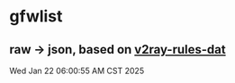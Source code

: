 # gfwlist
## raw -> json, based on [v2ray-rules-dat](https://github.com/Loyalsoldier/v2ray-rules-dat)
Wed Jan 22 06:00:55 AM CST 2025

